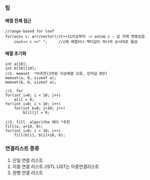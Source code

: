 ### 팁

#### 배열 전체 접근
    //range-based for loof
    for(auto c: arr/vector)//C++11이상부터 -> auto& c - 값 자체 변동있음
        cout<< c <<" ";     //c에 배열이나 벡터값이 하나씩 순서대로 들감
    
#### 배열 초기화
    int a[10];
    int b[10][10];
    //1. memset  *비추천(2차원 이상배열 오류, 인자값 0만)
    memset(a, 0, sizeof a);
    memset(b, 0, sizeof a);

    //2. for
    for(int i=0; i < 10; i++)
        a[i] = 0;
    for(int i=0; i < 10; i++)
        for(int k=0; j<10; j++)
            b[i][j] = 0;
            
    //3. fill  algorithm 헤더 *추천
    fill(a, a+10, 0);
    for(int i=0; i < 10; i++)
        fill(b[i], b[i]+10, 0);

### 연결리스트 종류
1. 단일 연결 리스트
2. 이중 연결 리스트    //STL LIST는 이중연결리스트
3. 원형 연결 리스트
